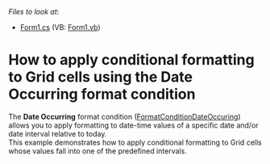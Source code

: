 <!-- default file list -->
*Files to look at*:

* [Form1.cs](./CS/Grid_DateOccurring/Form1.cs) (VB: [Form1.vb](./VB/Grid_DateOccurring/Form1.vb))
<!-- default file list end -->
# How to apply conditional formatting to Grid cells using the Date Occurring format condition


The <strong>Date Occurring</strong> format condition (<a href="https://documentation.devexpress.com/#Dashboard/clsDevExpressDashboardCommonFormatConditionDateOccuringtopic">FormatConditionDateOccuring</a>) allows you to apply formatting to date-time values of a specific date and/or date interval relative to today.<br />This example demonstrates how to apply conditional formatting to Grid cells whose values fall into one of the predefined intervals.

<br/>


